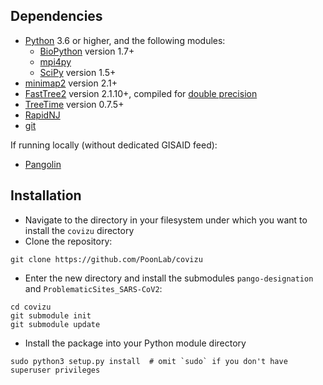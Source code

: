 ## Dependencies

* [Python](https://www.python.org/) 3.6 or higher, and the following modules:
  * [BioPython](https://biopython.org/) version 1.7+
  * [mpi4py](https://pypi.org/project/mpi4py/)
  * [SciPy](https://www.scipy.org/) version 1.5+
* [minimap2](https://github.com/lh3/minimap2) version 2.1+ 
* [FastTree2](http://www.microbesonline.org/fasttree/) version 2.1.10+, compiled for [double precision](http://www.microbesonline.org/fasttree/#BranchLen)
* [TreeTime](https://github.com/neherlab/treetime) version 0.7.5+
* [RapidNJ](https://birc.au.dk/software/rapidnj/)
* [git](https://git-scm.com/)

If running locally (without dedicated GISAID feed):
* [Pangolin](https://github.com/cov-lineages/pangolin/)

## Installation

* Navigate to the directory in your filesystem under which you want to install the `covizu` directory
* Clone the repository:
```
git clone https://github.com/PoonLab/covizu
```
* Enter the new directory and install the submodules `pango-designation` and `ProblematicSites_SARS-CoV2`:
```
cd covizu
git submodule init
git submodule update
```
* Install the package into your Python module directory
```
sudo python3 setup.py install  # omit `sudo` if you don't have superuser privileges
```
